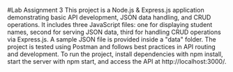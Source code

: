 #Lab Assignment 3
This project is a Node.js & Express.js application demonstrating basic API development, JSON data handling, and CRUD operations.
It includes three JavaScript files: 
one for displaying student names, 
second for serving JSON data, 
third for handling CRUD operations via Express.js. 
A sample JSON file is provided inside a "data" folder. The project is tested using Postman and follows best practices in API routing and development. 
To run the project, install dependencies with npm install, start the server with npm start, and access the API at http://localhost:3000/.
